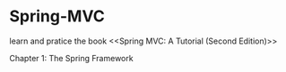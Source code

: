 # Spring-MVC
learn and pratice the book &lt;&lt;Spring MVC: A Tutorial (Second Edition)>>

Chapter 1: The Spring Framework
